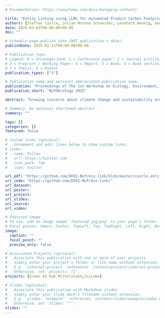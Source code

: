 ```yaml
---
# Documentation: https://wowchemy.com/docs/managing-content/

title: "Entity Linking using LLMs for Automated Product Carbon Footprint Estimation"
authors: [Steffen Castle, Julian Moreno Schneider, Leonhard Hennig, Georg Rehm]
date: 2025-03-02T00:00:00+00:00
doi: ""

# Schedule page publish date (NOT publication's date).
publishDate: 2025-02-11T00:00:00+00:00

# Publication type.
# Legend: 0 = Uncategorized; 1 = Conference paper; 2 = Journal article;
# 3 = Preprint / Working Paper; 4 = Report; 5 = Book; 6 = Book section;
# 7 = Thesis; 8 = Patent
publication_types: ["1"]

# Publication name and optional abbreviated publication name.
publication: "Proceedings of The 1st Workshop on Ecology, Environment, and Natural Language Processing"
publication_short: "NLP4Ecology 2025"

abstract: "Growing concerns about climate change and sustainability are driving manufacturers to take significant steps toward reducing their carbon footprints. For these manufacturers, a first step towards this goal is to identify the environmental impact of the individual components of their products. We propose a system leveraging large language models (LLMs) to automatically map components from manufacturer Bills of Materials (BOMs) to Life Cycle Assessment (LCA) database entries by using LLMs to expand on available component information. Our approach reduces the need for manual data processing, paving the way for more accessible sustainability practices."

# Summary. An optional shortened abstract.
summary: ""

tags: []
categories: []
featured: false

# Custom links (optional).
#   Uncomment and edit lines below to show custom links.
# links:
# - name: Follow
#   url: https://twitter.com
#   icon_pack: fab
#   icon: twitter

url_pdf: "https://github.com/DFKI-NLP/eco-link/blob/master/castle_entity_mapping_1.pdf"
url_code: "https://github.com/DFKI-NLP/eco-link/"
url_dataset:
url_poster:
url_project:
url_slides:
url_source:
url_video:

# Featured image
# To use, add an image named `featured.jpg/png` to your page's folder. 
# Focal points: Smart, Center, TopLeft, Top, TopRight, Left, Right, BottomLeft, Bottom, BottomRight.
image:
  caption: ""
  focal_point: ""
  preview_only: false

# Associated Projects (optional).
#   Associate this publication with one or more of your projects.
#   Simply enter your project's folder or file name without extension.
#   E.g. `internal-project` references `content/project/internal-project/index.md`.
#   Otherwise, set `projects: []`.
projects: [Green AI Hub Mittelstand,SciLake]

# Slides (optional).
#   Associate this publication with Markdown slides.
#   Simply enter your slide deck's filename without extension.
#   E.g. `slides: "example"` references `content/slides/example/index.md`.
#   Otherwise, set `slides: ""`.
slides: ""
---
```


